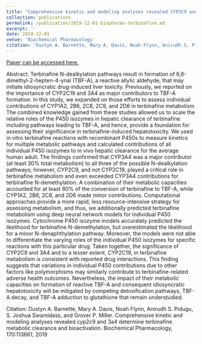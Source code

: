 ```yaml
---
title: "Comprehensive kinetic and modeling analyses revealed CYP2C9 and 3A4 determine terbinafine metabolic clearance and bioactivation"
collection: publications
permalink: /publication/2019-12-01-biopharma-terbinafine.md
excerpt: ''
date: 2019-12-01
venue: 'Biochemical Pharmacology'
citation: 'Dustyn A. Barnette, Mary A. Davis, Noah Flynn, Anirudh S. Pidugu, S. Joshua Swamidass, and Grover P. Miller. Comprehensive kinetic and modeling analyses revealed cyp2c9 and 3a4 determine terbinafine metabolic clearance and bioactivation. Biochemical Pharmacology, 170:113661, 2019'
---
```


[Paper can be accessed here.](https://www.sciencedirect.com/science/article/pii/S0006295219303600?via%3Dihub)

Abstract: Terbinafine N-dealkylation pathways result in formation of 6,6-dimethyl-2-hepten-4-ynal (TBF-A), a reactive allylic aldehyde, that may initiate idiosyncratic drug-induced liver toxicity. Previously, we reported on the importance of CYP2C19 and 3A4 as major contributors to TBF-A formation. In this study, we expanded on those efforts to assess individual contributions of CYP1A2, 2B6, 2C8, 2C9, and 2D6 in terbinafine metabolism. The combined knowledge gained from these studies allowed us to scale the relative roles of the P450 isozymes in hepatic clearance of terbinafine including pathways leading to TBF-A, and hence, provide a foundation for assessing their significance in terbinafine-induced hepatotoxicity. We used in vitro terbinafine reactions with recombinant P450s to measure kinetics for multiple metabolic pathways and calculated contributions of all individual P450 isozymes to in vivo hepatic clearance for the average human adult. The findings confirmed that CYP3A4 was a major contributor (at least 30% total metabolism) to all three of the possible N-dealkylation pathways; however, CYP2C9, and not CYP2C19, played a critical role in terbinafine metabolism and even exceeded CYP3A4 contributions for terbinafine N-demethylation. A combination of their metabolic capacities accounted for at least 80% of the conversion of terbinafine to TBF-A, while CYP1A2, 2B6, 2C8, and 2D6 made minor contributions. Computational approaches provide a more rapid, less resource-intensive strategy for assessing metabolism, and thus, we additionally predicted terbinafine metabolism using deep neural network models for individual P450 isozymes. Cytochrome P450 isozyme models accurately predicted the likelihood for terbinafine N-demethylation, but overestimated the likelihood for a minor N-denaphthylation pathway. Moreover, the models were not able to differentiate the varying roles of the individual P450 isozymes for specific reactions with this particular drug. Taken together, the significance of CYP2C9 and 3A4 and to a lesser extent, CYP2C19, in terbinafine metabolism is consistent with reported drug interactions. This finding suggests that variations in individual P450 contributions due to other factors like polymorphisms may similarly contribute to terbinafine-related adverse health outcomes. Nevertheless, the impact of their metabolic capacities on formation of reactive TBF-A and consequent idiosyncratic hepatotoxicity will be mitigated by competing detoxification pathways, TBF-A decay, and TBF-A adduction to glutathione that remain understudied.

Citation: Dustyn A. Barnette, Mary A. Davis, Noah Flynn, Anirudh S. Pidugu, S. Joshua Swamidass, and Grover P. Miller. Comprehensive kinetic and modeling analyses revealed cyp2c9 and 3a4 determine terbinafine metabolic clearance and bioactivation. Biochemical Pharmacology, 170:113661, 2019
